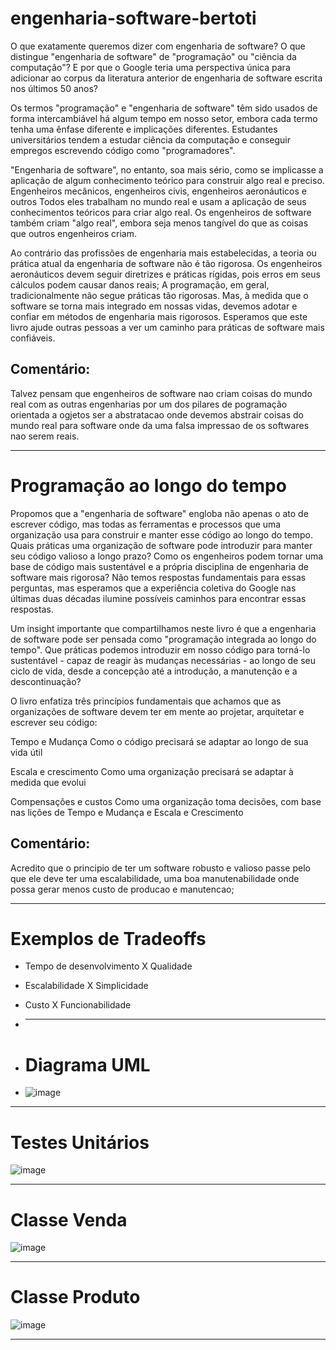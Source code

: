 # engenharia-software-bertoti
O que exatamente queremos dizer com engenharia de software? O que distingue "engenharia de software" de "programação" ou "ciência da computação"? E por que o Google teria uma perspectiva única para adicionar ao corpus da literatura anterior de engenharia de software escrita nos últimos 50 anos?
 
Os termos "programação" e "engenharia de software" têm sido usados de forma intercambiável há algum tempo em nosso setor, embora cada termo tenha uma ênfase diferente e implicações diferentes. Estudantes universitários tendem a estudar ciência da computação e conseguir empregos escrevendo código como "programadores".
 
"Engenharia de software", no entanto, soa mais sério, como se implicasse a aplicação de algum conhecimento teórico para construir algo real e preciso. Engenheiros mecânicos, engenheiros civis, engenheiros aeronáuticos e outros Todos eles trabalham no mundo real e usam a aplicação de seus conhecimentos teóricos para criar algo real. Os engenheiros de software também criam "algo real", embora seja menos tangível do que as coisas que outros engenheiros criam.
 
Ao contrário das profissões de engenharia mais estabelecidas, a teoria ou prática atual da engenharia de software não é tão rigorosa. Os engenheiros aeronáuticos devem seguir diretrizes e práticas rígidas, pois erros em seus cálculos podem causar danos reais; A programação, em geral, tradicionalmente não segue práticas tão rigorosas. Mas, à medida que o software se torna mais integrado em nossas vidas, devemos adotar e confiar em métodos de engenharia mais rigorosos. Esperamos que este livro ajude outras pessoas a ver um caminho para práticas de software mais confiáveis.

## Comentário:

Talvez pensam que engenheiros de software nao criam coisas do mundo real com as outras engenharias por um dos pilares de pogramação orientada a ogjetos ser a abstratacao onde devemos abstrair coisas do mundo real para software onde da uma falsa impressao de os softwares nao serem reais.

__________________________________________________________________________________________________________________________________________________________________________________________________________________
# Programação ao longo do tempo

Propomos que a "engenharia de software" engloba não apenas o ato de escrever código, mas todas as ferramentas e processos que uma organização usa para construir e manter esse código ao longo do tempo. Quais práticas uma organização de software pode introduzir para manter seu código valioso a longo prazo? Como os engenheiros podem tornar uma base de código mais sustentável e a própria disciplina de engenharia de software mais rigorosa? Não temos respostas fundamentais para essas perguntas, mas esperamos que a experiência coletiva do Google nas últimas duas décadas ilumine possíveis caminhos para encontrar essas respostas.
 
Um insight importante que compartilhamos neste livro é que a engenharia de software pode ser pensada como "programação integrada ao longo do tempo". Que práticas podemos introduzir em nosso código para torná-lo sustentável - capaz de reagir às mudanças necessárias - ao longo de seu ciclo de vida, desde a concepção até a introdução, a manutenção e a descontinuação?
 
O livro enfatiza três princípios fundamentais que achamos que as organizações de software devem ter em mente ao projetar, arquitetar e escrever seu código:
 
Tempo e Mudança
Como o código precisará se adaptar ao longo de sua vida útil
 
Escala e crescimento
Como uma organização precisará se adaptar à medida que evolui
 
Compensações e custos
Como uma organização toma decisões, com base nas lições de Tempo e Mudança e Escala e Crescimento

## Comentário:

Acredito que o principio de ter um software robusto e valioso passe pelo que ele deve ter uma escalabilidade, uma boa manutenabilidade onde possa gerar menos custo de producao e manutencao;
______________________________________________________________________________________________________________________________________________________________________________________________________________________
# Exemplos de Tradeoffs
- Tempo de desenvolvimento X Qualidade
- Escalabilidade X Simplicidade
- Custo X Funcionabilidade
- ________________________________________________________________________________________________________

- # Diagrama UML
- ![image](https://github.com/user-attachments/assets/ac5a8bff-6bb7-4ec9-adac-bb8750c41cca)

__________________________________________________________________________________________________________
# Testes Unitários
![image](https://github.com/user-attachments/assets/11300ac1-d9af-4fa6-b3fa-dcec46024822)


__________________________________________________________________________________________________________
# Classe Venda
![image](https://github.com/user-attachments/assets/101d94c0-4265-43d5-8465-0ad532f92553)

_________________________________________________________________________________________________________
# Classe Produto
![image](https://github.com/user-attachments/assets/018af2fd-e434-4627-a5e6-d7809b726a39)


__________________________________________________________________________________________________________

